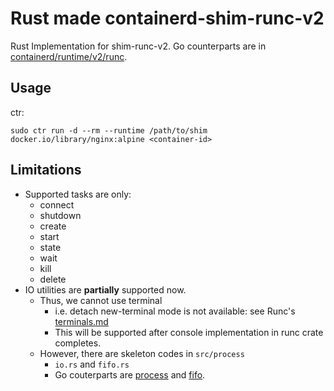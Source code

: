 # Rust made containerd-shim-runc-v2 

Rust Implementation for shim-runc-v2.
Go counterparts are in [containerd/runtime/v2/runc](https://github.com/containerd/containerd/tree/main/runtime/v2/runc).

## Usage
ctr: 
```shell
sudo ctr run -d --rm --runtime /path/to/shim docker.io/library/nginx:alpine <container-id>
```

## Limitations
- Supported tasks are only:
    - connect
    - shutdown
    - create
    - start
    - state
    - wait
    - kill
    - delete
- IO utilities are **partially** supported now.
    - Thus, we cannot use terminal
        - i.e. detach new-terminal mode is not available: see Runc's [terminals.md](https://github.com/opencontainers/runc/blob/f99d252d2bf7416599b8a87f9d91b3c0f96bf593/docs/terminals.md) 
        - This will be supported after console implementation in runc crate completes.
    - However, there are skeleton codes in `src/process`
        - `io.rs` and `fifo.rs`
        - Go couterparts are [process](https://github.com/containerd/containerd/tree/main/pkg/process) and [fifo](https://github.com/containerd/fifo).

